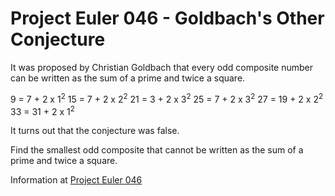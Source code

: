 # Project Euler 046 - Goldbach's Other Conjecture

It was proposed by Christian Goldbach that every odd composite number can be written as the sum of a prime and twice a square.

9 = 7 + 2 x 1<sup>2</sup>
15 = 7 + 2 x 2<sup>2</sup>
21 = 3 + 2 x 3<sup>2</sup>
25 = 7 + 2 x 3<sup>2</sup>
27 = 19 + 2 x 2<sup>2</sup>
33 = 31 + 2 x 1<sup>2</sup>

It turns out that the conjecture was false.

Find the smallest odd composite that cannot be written as the sum of a prime and twice a square.

Information at [Project Euler 046](https://projecteuler.net/problem=46)